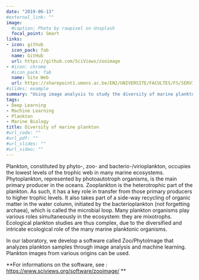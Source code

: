 ```yaml
---
date: "2019-06-13"
#external_link: ""
image:
  #caption: Photo by rawpixel on Unsplash
  focal_point: Smart
links:
- icon: github
  icon_pack: fab
  name: GitHub
  url: https://github.com/SciViews/zooimage
- #icon: chrome
  #icon_pack: fab
  name: Site Web
  url: https://sharepoint1.umons.ac.be/EN2/UNIVERSITE/FACULTES/FS/SERVICES/INSTITUT_BIO/ECOLOGIE_NUMERIQUE_MILIEUX_AQUATIQUES/Pages/PLANCTON.aspx
#slides: example
summary: "Using image analysis to study the diversity of marine plankton"
tags:
- Deep Learning
- Machine Learning
- Plankton
- Marine Biology
title: Diversity of marine plankton
#url_code: ""
#url_pdf: ""
#url_slides: ""
#url_video: ""
---
```


Plankton, constituted by phyto-, zoo- and bacterio-/virioplankton, occupies the lowest levels of the trophic web in many marine ecosystems. Phytoplankton, represented by photoautotroph organisms, is the main primary producer in the oceans. Zooplankton is the heterotrophic part of the plankton. As such, it has a key role in transfer from those primary producers to higher trophic levels. It also takes part of a side-way recycling of organic matter in the water column, initiated by the bacterioplankton (not forgetting archaea), which is called the microbial loop. Many plankton organisms play various roles simultaneously in the ecosystem: they are mixotrophs. Ecological plankton studies are thus complex, due to the diversified and intricate ecological role of the many marine planktonic organisms.

In our laboratory, we develop a software called Zoo/PhytoImage that analyzes plankton samples through image analysis and machine learning. Plankton images from various origins can be used.

**For informations on the software, see  : <https://www.sciviews.org/software/zooimage/> **

